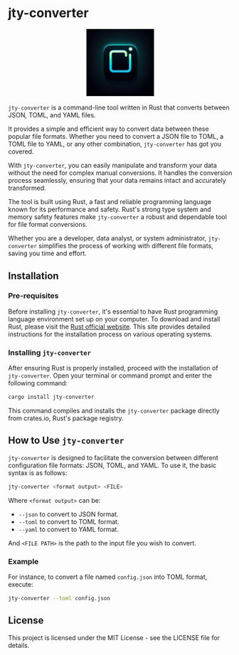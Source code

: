 # jty-converter

<div align="center">
    <img src="./logo.png" alt="jty-converter-logo" width="30%""/>
</div>

`jty-converter` is a command-line tool written in Rust that converts between JSON, TOML, and YAML files.

It provides a simple and efficient way to convert data between these popular file formats. Whether you need to convert a JSON file to TOML, a TOML file to YAML, or any other combination, `jty-converter` has got you covered.

With `jty-converter`, you can easily manipulate and transform your data without the need for complex manual conversions. It handles the conversion process seamlessly, ensuring that your data remains intact and accurately transformed.

The tool is built using Rust, a fast and reliable programming language known for its performance and safety. Rust's strong type system and memory safety features make `jty-converter` a robust and dependable tool for file format conversions.

Whether you are a developer, data analyst, or system administrator, `jty-converter` simplifies the process of working with different file formats, saving you time and effort.

## Installation

### Pre-requisites

Before installing `jty-converter`, it's essential to have Rust programming language environment set up on your computer. To download and install Rust, please visit the [Rust official website](https://www.rust-lang.org/tools/install). This site provides detailed instructions for the installation process on various operating systems.

### Installing `jty-converter`

After ensuring Rust is properly installed, proceed with the installation of `jty-converter`. Open your terminal or command prompt and enter the following command:

```sh
cargo install jty-converter
```

This command compiles and installs the `jty-converter` package directly from crates.io, Rust's package registry.

## How to Use `jty-converter`

`jty-converter` is designed to facilitate the conversion between different configuration file formats: JSON, TOML, and YAML. To use it, the basic syntax is as follows:

```sh
jty-converter <format output> <FILE>
```

Where `<format output>` can be:

- `--json` to convert to JSON format.
- `--toml` to convert to TOML format.
- `--yaml` to convert to YAML format.

And `<FILE PATH>` is the path to the input file you wish to convert.

### Example

For instance, to convert a file named `config.json` into TOML format, execute:

```sh
jty-converter --toml config.json
```

## License

This project is licensed under the MIT License - see the LICENSE file for details.

